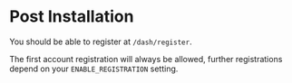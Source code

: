 # Post Installation

You should be able to register at `/dash/register`.

The first account registration will always be allowed, further registrations depend on your `ENABLE_REGISTRATION` setting.
